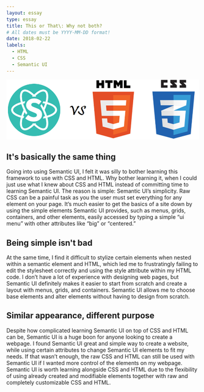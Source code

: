 ```yaml
---
layout: essay
type: essay
title: This or That\: Why not both?
# All dates must be YYYY-MM-DD format!
date: 2018-02-22
labels:
  - HTML
  - CSS
  - Semantic UI
---
```


<img class="ui medium right floated image" src="../images/semanticuivscss.png">

## It's basically the same thing

Going into using Semantic UI, I felt it was silly to bother learning this framework to use with CSS and HTML. Why bother learning it, when I could just use what I knew about CSS and HTML instead of committing time to learning Semantic UI. The reason is simple: Semantic UI’s simplicity. Raw CSS can be a painful task as you the user must set everything for any element on your page.  It’s much easier to get the basics of a site down by using the simple elements Semantic UI provides, such as menus, grids, containers, and other elements, easily accessed by typing a simple “ui menu” with other attributes like “big” or “centered.” 

## Being simple isn't bad

At the same time, I find it difficult to stylize certain elements when nested within a semantic element and HTML, which led me to frustratingly failing to edit the stylesheet correctly and using the style attribute within my HTML code.  I don’t have a lot of experience with designing web pages, but Semantic UI definitely makes it easier to start from scratch and create a layout with menus, grids, and containers. Semantic UI allows me to choose base elements and alter elements without having to design from scratch.

## Similar appearance, different purpose

Despite how complicated learning Semantic UI on top of CSS and HTML can be, Semantic UI is a huge boon for anyone looking to create a webpage. I found Semantic UI great and simple way to create a website, while using certain attributes to change Semantic UI elements to fit my needs. If that wasn’t enough, the raw CSS and HTML can still be used with Semantic UI if I wanted more control of the elements on my webpage. Semantic UI is worth learning alongside CSS and HTML due to the flexibility of using already created and modifiable elements together with raw and completely customizable CSS and HTML.

